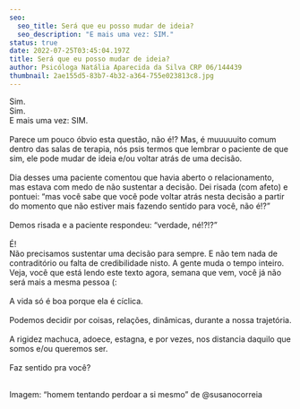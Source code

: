 ```yaml
---
seo:
  seo_title: Será que eu posso mudar de ideia?
  seo_description: "E mais uma vez: SIM."
status: true
date: 2022-07-25T03:45:04.197Z
title: Será que eu posso mudar de ideia?
author: Psicóloga Natália Aparecida da Silva CRP 06/144439
thumbnail: 2ae155d5-83b7-4b32-a364-755e023813c8.jpg
---
```

<!--StartFragment-->

Sim.\
Sim.\
E mais uma vez: SIM.\
\
Parece um pouco óbvio esta questão, não é!? Mas, é muuuuuito comum dentro das salas de terapia, nós psis termos que lembrar o paciente de que sim, ele pode mudar de ideia e/ou voltar atrás de uma decisão.\
\
Dia desses uma paciente comentou que havia aberto o relacionamento, mas estava com medo de não sustentar a decisão. Dei risada (com afeto) e pontuei: “mas você sabe que você pode voltar atrás nesta decisão a partir do momento que não estiver mais fazendo sentido para você, não é!?”\
\
Demos risada e a paciente respondeu: “verdade, né!?!?”\
\
É!\
Não precisamos sustentar uma decisão para sempre. E não tem nada de contraditório ou falta de credibilidade nisto. A gente muda o tempo inteiro. Veja, você que está lendo este texto agora, semana que vem, você já não será mais a mesma pessoa (:\
\
A vida só é boa porque ela é cíclica.\
\
Podemos decidir por coisas, relações, dinâmicas, durante a nossa trajetória.\
\
A rigidez machuca, adoece, estagna, e por vezes, nos distancia daquilo que somos e/ou queremos ser.\
\
Faz sentido pra você?

<!--StartFragment-->

\
Imagem: “homem tentando perdoar a si mesmo” de @susanocorreia

<!--EndFragment-->